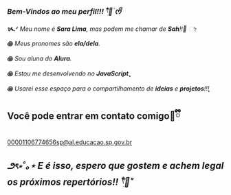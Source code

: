 ### _Bem-Vindos ao meu perfil!!! 𓍢ִ໋🌷͙֒ ᰔᩚ_

**ᝰ.ᐟ** _Meu nome é **Sara Lima**, mas podem me chamar de **Sah**!!💌 ೀ_

  **꩜** _Meus pronomes são **ela/dela**._
  
  **꩜** _Sou aluna do **Alura**._

  **꩜** _Estou me desenvolvendo no **JavaScript**.ֶָ֢_

  **꩜** _Usarei esse espaço para o compartilhamento de **ideias** e **projetos**!!!ֶָ֢_

  ## Você pode entrar em contato comigo🍰ྀི

  00001106774656sp@al.educacao.sp.gov.br


 ## _**౨ৎ⋆˚｡⋆** E é isso, espero que gostem e achem legal os próximos repertórios!! **𓍢ִ໋🌷͙֒˚**_

 
